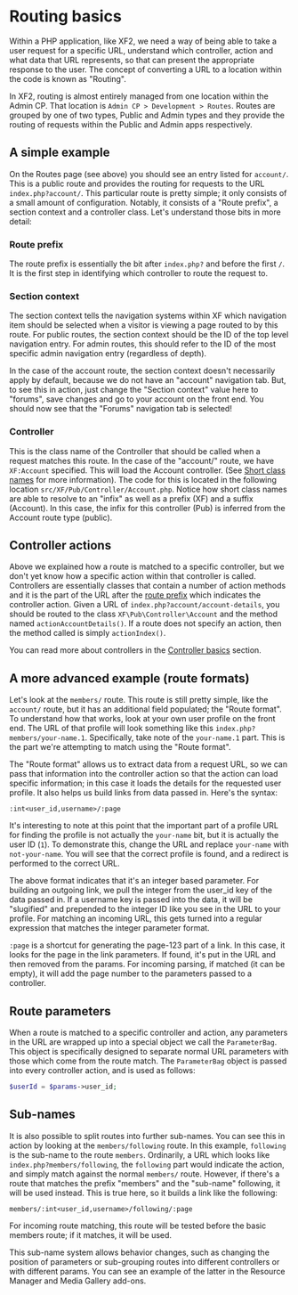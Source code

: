 # Routing basics

Within a PHP application, like XF2, we need a way of being able to take a user request for a specific URL, understand which controller, action and what data that URL represents, so that can present the appropriate response to the user. The concept of converting a URL to a location within the code is known as "Routing".

In XF2, routing is almost entirely managed from one location within the Admin CP. That location is `Admin CP > Development > Routes`. Routes are grouped by one of two types, Public and Admin types and they provide the routing of requests within the Public and Admin apps respectively.

## A simple example

On the Routes page (see above) you should see an entry listed for `account/`. This is a public route and provides the routing for requests to the URL `index.php?account/`. This particular route is pretty simple; it only consists of a small amount of configuration. Notably, it consists of a "Route prefix", a section context and a controller class. Let's understand those bits in more detail:

### Route prefix

The route prefix is essentially the bit after `index.php?` and before the first `/`. It is the first step in identifying which controller to route the request to.
 
### Section context

The section context tells the navigation systems within XF which navigation item should be selected when a visitor is viewing a page routed to by this route. For public routes, the section context should be the ID of the top level navigation entry. For admin routes, this should refer to the ID of the most specific admin navigation entry (regardless of depth).  

In the case of the account route, the section context doesn't necessarily apply by default, because we do not have an "account" navigation tab. But, to see this in action, just change the "Section context" value here to "forums", save changes and go to your account on the front end. You should now see that the "Forums" navigation tab is selected!
 
### Controller

This is the class name of the Controller that should be called when a request matches this route. In the case of the "account/" route, we have `XF:Account` specified. This will load the Account controller. (See [Short class names](/docs/dev/general-concepts/#short-class-names) for more information). The code for this is located in the following location `src/XF/Pub/Controller/Account.php`. Notice how short class names are able to resolve to an "infix" as well as a prefix (XF) and a suffix (Account). In this case, the infix for this controller (Pub) is inferred from the Account route type (public).

## Controller actions

Above we explained how a route is matched to a specific controller, but we don't yet know how a specific action within that controller is called. Controllers are essentially classes that contain a number of action methods and it is the part of the URL after the [route prefix](#route-prefix) which indicates the controller action. Given a URL of `index.php?account/account-details`, you should be routed to the class `XF\Pub\Controller\Account` and the method named `actionAccountDetails()`. If a route does not specify an action, then the method called is simply `actionIndex()`.

You can read more about controllers in the [Controller basics](/docs/dev/controller-basics) section.

## A more advanced example (route formats)

Let's look at the `members/` route. This route is still pretty simple, like the `account/` route, but it has an additional field populated; the "Route format". To understand how that works, look at your own user profile on the front end. The URL of that profile will look something like this `index.php?members/your-name.1`. Specifically, take note of the `your-name.1` part. This is the part we're attempting to match using the "Route format".

The "Route format" allows us to extract data from a request URL, so we can pass that information into the controller action so that the action can load specific information; in this case it loads the details for the requested user profile. It also helps us build links from data passed in. Here's the syntax:
 
```plain
:int<user_id,username>/:page
```
 
It's interesting to note at this point that the important part of a profile URL for finding the profile is not actually the `your-name` bit, but it is actually the user ID (`1`). To demonstrate this, change the URL and replace `your-name` with `not-your-name`. You will see that the correct profile is found, and a redirect is performed to the correct URL.
 
The above format indicates that it's an integer based parameter. For building an outgoing link, we pull the integer from the user_id key of the data passed in. If a username key is passed into the data, it will be "slugified" and prepended to the integer ID like you see in the URL to your profile. For matching an incoming URL, this gets turned into a regular expression that matches the integer parameter format.
 
`:page` is a shortcut for generating the page-123 part of a link. In this case, it looks for the page in the link parameters. If found, it's put in the URL and then removed from the params. For incoming parsing, if matched (it can be empty), it will add the page number to the parameters passed to a controller.

 
## Route parameters
 
When a route is matched to a specific controller and action, any parameters in the URL are wrapped up into a special object we call the `ParameterBag`. This object is specifically designed to separate normal URL parameters with those which come from the route match. The `ParameterBag` object is passed into every controller action, and is used as follows:
 
```php
$userId = $params->user_id;
```
 
## Sub-names
 
It is also possible to split routes into further sub-names. You can see this in action by looking at the `members/following` route. In this example, `following` is the sub-name to the route `members`. Ordinarily, a URL which looks like `index.php?members/following`, the `following` part would indicate the action, and simply match against the normal `members/` route. However, if there's a route that matches the prefix "members" and the "sub-name" following, it will be used instead. This is true here, so it builds a link like the following:

```plain
members/:int<user_id,username>/following/:page
```

For incoming route matching, this route will be tested before the basic members route; if it matches, it will be used.

This sub-name system allows behavior changes, such as changing the position of parameters or sub-grouping routes into different controllers or with different params. You can see an example of the latter in the Resource Manager and Media Gallery add-ons.
